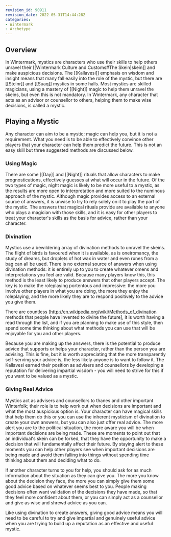 ```yaml
---
revision_id: 90911
revision_date: 2022-05-31T14:44:28Z
categories:
- Wintermark
- Archetype
---
```


## Overview
In Wintermark, mystics are characters who use their skills to help others unravel their [[Wintermark Culture and Customs#The Skein|skein]] and make auspicious decisions. The [[Kallavesi]] emphasis on wisdom and insight means that many fall easily into the role of the mystic, but there are [[Steinr]] and [[Suaq]] mystics in some halls. Most mystics are skilled magicians, using a mastery of [[Night]] magic to help them unravel the skeins, but even this is not mandatory. In Wintermark, any character that acts as an advisor or counsellor to others, helping them to make wise decisions, is called a mystic.

## Playing a Mystic
Any character can aim to be a mystic; magic can help you, but it is not a requirement. What you need is to be able to effectively convince other players that your character can help them predict the future. This is not an easy skill but three suggested methods are discussed below.

### Using Magic
There are some [[Day]] and [[Night]] rituals that allow characters to make prognostications, effectively guesses at what will occur in the future. Of the two types of magic, night magic is likely to be more useful to a mystic, as the results are more open to interpretation and more suited to the numinous approach of the mystic. Although magic provides access to an external source of answers, it is unwise to try to rely solely on it to play the part of the mystic. The answers that magical rituals provide are available to anyone who plays a magician with those skills, and it is easy for other players to treat your character's skills as the basis for advice, rather than your character.

### Divination
Mystics use a bewildering array of divination methods to unravel the skeins. The flight of birds is favoured when it is available, as is oneiromancy, the study of dreams, but droplets of hot wax in water and even runes from a bag can all be used. There is no external source of answers when using divination methods: it is entirely up to you to create whatever omens and interpretations you feel are valid. Because many players know this, this method is the least likely to produce answers that other players accept. The key is to make the roleplaying portentous and impressive: the more you involve other players in what you are doing, the more they enjoy the roleplaying, and the more likely they are to respond positively to the advice you give them.

There are countless [http://en.wikipedia.org/wiki/Methods_of_divination methods that people have invented to divine the future], it is worth having a read through the list, and if you are planning to make use of this style, then spend some time thinking about what methods you can use that will be enjoyable for you and other players.

Because you are making up the answers, there is the potential to produce advice that supports or helps your character, rather than the person you are advising. This is fine, but it is worth appreciating that the more transparently self-serving your advice is, the less likely anyone is to want to follow it. The Kallavesi earned their position as advisers and counsellors by developing a reputation for delivering impartial wisdom - you will need to strive for this if you want to be valued as a mystic.

### Giving Real Advice
Mystics act as advisers and counsellors to thanes and other important Winterfolk; their role is to help work out when decisions are important and what the most auspicious option is. Your character can have magical skills that help them do this or you can use the inherent mysticism of divination to create your own answers, but you can also just offer real advice. The more alert you are to the political situation, the more aware you will be when important decisions are being made. These are moments to point out that an individual's skein can be forked, that they have the opportunity to make a decision that will fundamentally affect their future. By staying alert to these moments you can help other players see when important decisions are being made and avoid them falling into things without spending time thinking about them and deciding what to do.

If another character turns to you for help, you should ask for as much information about the situation as they can give you. The more you know about the decision they face, the more you can simply give them some good advice based on whatever seems best to you. People making decisions often want validation of the decisions they have made, so that they feel more confident about them, or you can simply act as a counsellor and give as wise and shrewd advice as you can.

Like using divination to create answers, giving good advice means you will need to be careful to try and give impartial and genuinely useful advice when you are trying to build up a reputation as an effective and useful mystic.



